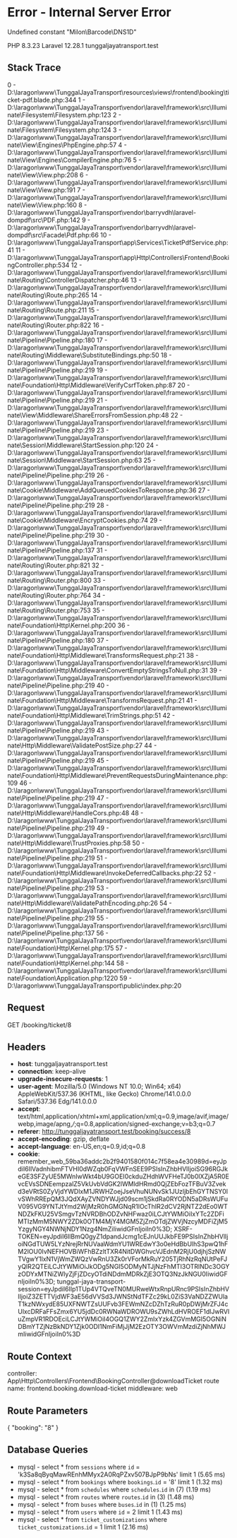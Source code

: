 # Error - Internal Server Error
Undefined constant "Milon\Barcode\DNS1D"

PHP 8.3.23
Laravel 12.28.1
tunggaljayatransport.test

## Stack Trace

0 - D:\laragon\www\TunggalJayaTransport\resources\views\frontend\booking\ticket-pdf.blade.php:344
1 - D:\laragon\www\TunggalJayaTransport\vendor\laravel\framework\src\Illuminate\Filesystem\Filesystem.php:123
2 - D:\laragon\www\TunggalJayaTransport\vendor\laravel\framework\src\Illuminate\Filesystem\Filesystem.php:124
3 - D:\laragon\www\TunggalJayaTransport\vendor\laravel\framework\src\Illuminate\View\Engines\PhpEngine.php:57
4 - D:\laragon\www\TunggalJayaTransport\vendor\laravel\framework\src\Illuminate\View\Engines\CompilerEngine.php:76
5 - D:\laragon\www\TunggalJayaTransport\vendor\laravel\framework\src\Illuminate\View\View.php:208
6 - D:\laragon\www\TunggalJayaTransport\vendor\laravel\framework\src\Illuminate\View\View.php:191
7 - D:\laragon\www\TunggalJayaTransport\vendor\laravel\framework\src\Illuminate\View\View.php:160
8 - D:\laragon\www\TunggalJayaTransport\vendor\barryvdh\laravel-dompdf\src\PDF.php:142
9 - D:\laragon\www\TunggalJayaTransport\vendor\barryvdh\laravel-dompdf\src\Facade\Pdf.php:66
10 - D:\laragon\www\TunggalJayaTransport\app\Services\TicketPdfService.php:41
11 - D:\laragon\www\TunggalJayaTransport\app\Http\Controllers\Frontend\BookingController.php:534
12 - D:\laragon\www\TunggalJayaTransport\vendor\laravel\framework\src\Illuminate\Routing\ControllerDispatcher.php:46
13 - D:\laragon\www\TunggalJayaTransport\vendor\laravel\framework\src\Illuminate\Routing\Route.php:265
14 - D:\laragon\www\TunggalJayaTransport\vendor\laravel\framework\src\Illuminate\Routing\Route.php:211
15 - D:\laragon\www\TunggalJayaTransport\vendor\laravel\framework\src\Illuminate\Routing\Router.php:822
16 - D:\laragon\www\TunggalJayaTransport\vendor\laravel\framework\src\Illuminate\Pipeline\Pipeline.php:180
17 - D:\laragon\www\TunggalJayaTransport\vendor\laravel\framework\src\Illuminate\Routing\Middleware\SubstituteBindings.php:50
18 - D:\laragon\www\TunggalJayaTransport\vendor\laravel\framework\src\Illuminate\Pipeline\Pipeline.php:219
19 - D:\laragon\www\TunggalJayaTransport\vendor\laravel\framework\src\Illuminate\Foundation\Http\Middleware\VerifyCsrfToken.php:87
20 - D:\laragon\www\TunggalJayaTransport\vendor\laravel\framework\src\Illuminate\Pipeline\Pipeline.php:219
21 - D:\laragon\www\TunggalJayaTransport\vendor\laravel\framework\src\Illuminate\View\Middleware\ShareErrorsFromSession.php:48
22 - D:\laragon\www\TunggalJayaTransport\vendor\laravel\framework\src\Illuminate\Pipeline\Pipeline.php:219
23 - D:\laragon\www\TunggalJayaTransport\vendor\laravel\framework\src\Illuminate\Session\Middleware\StartSession.php:120
24 - D:\laragon\www\TunggalJayaTransport\vendor\laravel\framework\src\Illuminate\Session\Middleware\StartSession.php:63
25 - D:\laragon\www\TunggalJayaTransport\vendor\laravel\framework\src\Illuminate\Pipeline\Pipeline.php:219
26 - D:\laragon\www\TunggalJayaTransport\vendor\laravel\framework\src\Illuminate\Cookie\Middleware\AddQueuedCookiesToResponse.php:36
27 - D:\laragon\www\TunggalJayaTransport\vendor\laravel\framework\src\Illuminate\Pipeline\Pipeline.php:219
28 - D:\laragon\www\TunggalJayaTransport\vendor\laravel\framework\src\Illuminate\Cookie\Middleware\EncryptCookies.php:74
29 - D:\laragon\www\TunggalJayaTransport\vendor\laravel\framework\src\Illuminate\Pipeline\Pipeline.php:219
30 - D:\laragon\www\TunggalJayaTransport\vendor\laravel\framework\src\Illuminate\Pipeline\Pipeline.php:137
31 - D:\laragon\www\TunggalJayaTransport\vendor\laravel\framework\src\Illuminate\Routing\Router.php:821
32 - D:\laragon\www\TunggalJayaTransport\vendor\laravel\framework\src\Illuminate\Routing\Router.php:800
33 - D:\laragon\www\TunggalJayaTransport\vendor\laravel\framework\src\Illuminate\Routing\Router.php:764
34 - D:\laragon\www\TunggalJayaTransport\vendor\laravel\framework\src\Illuminate\Routing\Router.php:753
35 - D:\laragon\www\TunggalJayaTransport\vendor\laravel\framework\src\Illuminate\Foundation\Http\Kernel.php:200
36 - D:\laragon\www\TunggalJayaTransport\vendor\laravel\framework\src\Illuminate\Pipeline\Pipeline.php:180
37 - D:\laragon\www\TunggalJayaTransport\vendor\laravel\framework\src\Illuminate\Foundation\Http\Middleware\TransformsRequest.php:21
38 - D:\laragon\www\TunggalJayaTransport\vendor\laravel\framework\src\Illuminate\Foundation\Http\Middleware\ConvertEmptyStringsToNull.php:31
39 - D:\laragon\www\TunggalJayaTransport\vendor\laravel\framework\src\Illuminate\Pipeline\Pipeline.php:219
40 - D:\laragon\www\TunggalJayaTransport\vendor\laravel\framework\src\Illuminate\Foundation\Http\Middleware\TransformsRequest.php:21
41 - D:\laragon\www\TunggalJayaTransport\vendor\laravel\framework\src\Illuminate\Foundation\Http\Middleware\TrimStrings.php:51
42 - D:\laragon\www\TunggalJayaTransport\vendor\laravel\framework\src\Illuminate\Pipeline\Pipeline.php:219
43 - D:\laragon\www\TunggalJayaTransport\vendor\laravel\framework\src\Illuminate\Http\Middleware\ValidatePostSize.php:27
44 - D:\laragon\www\TunggalJayaTransport\vendor\laravel\framework\src\Illuminate\Pipeline\Pipeline.php:219
45 - D:\laragon\www\TunggalJayaTransport\vendor\laravel\framework\src\Illuminate\Foundation\Http\Middleware\PreventRequestsDuringMaintenance.php:109
46 - D:\laragon\www\TunggalJayaTransport\vendor\laravel\framework\src\Illuminate\Pipeline\Pipeline.php:219
47 - D:\laragon\www\TunggalJayaTransport\vendor\laravel\framework\src\Illuminate\Http\Middleware\HandleCors.php:48
48 - D:\laragon\www\TunggalJayaTransport\vendor\laravel\framework\src\Illuminate\Pipeline\Pipeline.php:219
49 - D:\laragon\www\TunggalJayaTransport\vendor\laravel\framework\src\Illuminate\Http\Middleware\TrustProxies.php:58
50 - D:\laragon\www\TunggalJayaTransport\vendor\laravel\framework\src\Illuminate\Pipeline\Pipeline.php:219
51 - D:\laragon\www\TunggalJayaTransport\vendor\laravel\framework\src\Illuminate\Foundation\Http\Middleware\InvokeDeferredCallbacks.php:22
52 - D:\laragon\www\TunggalJayaTransport\vendor\laravel\framework\src\Illuminate\Pipeline\Pipeline.php:219
53 - D:\laragon\www\TunggalJayaTransport\vendor\laravel\framework\src\Illuminate\Http\Middleware\ValidatePathEncoding.php:26
54 - D:\laragon\www\TunggalJayaTransport\vendor\laravel\framework\src\Illuminate\Pipeline\Pipeline.php:219
55 - D:\laragon\www\TunggalJayaTransport\vendor\laravel\framework\src\Illuminate\Pipeline\Pipeline.php:137
56 - D:\laragon\www\TunggalJayaTransport\vendor\laravel\framework\src\Illuminate\Foundation\Http\Kernel.php:175
57 - D:\laragon\www\TunggalJayaTransport\vendor\laravel\framework\src\Illuminate\Foundation\Http\Kernel.php:144
58 - D:\laragon\www\TunggalJayaTransport\vendor\laravel\framework\src\Illuminate\Foundation\Application.php:1220
59 - D:\laragon\www\TunggalJayaTransport\public\index.php:20

## Request

GET /booking/ticket/8

## Headers

* **host**: tunggaljayatransport.test
* **connection**: keep-alive
* **upgrade-insecure-requests**: 1
* **user-agent**: Mozilla/5.0 (Windows NT 10.0; Win64; x64) AppleWebKit/537.36 (KHTML, like Gecko) Chrome/141.0.0.0 Safari/537.36 Edg/141.0.0.0
* **accept**: text/html,application/xhtml+xml,application/xml;q=0.9,image/avif,image/webp,image/apng,*/*;q=0.8,application/signed-exchange;v=b3;q=0.7
* **referer**: http://tunggaljayatransport.test/booking/success/8
* **accept-encoding**: gzip, deflate
* **accept-language**: en-US,en;q=0.9,id;q=0.8
* **cookie**: remember_web_59ba36addc2b2f9401580f014c7f58ea4e30989d=eyJpdiI6IlVadnhibmFTVHI0dWZqb0FqVWFnSEE9PSIsInZhbHVlIjoiSG96RGJkeGE3SFZyUE5MWnIwWkt4bU9GOEI0ckduZHdhWVFHeTJ0b0lXZjA5R0EvcEVsSDNEempzalZ5VkUvbVdGK2lWMldHRmd0QjZEbFozTFBuV3Zvekd3eVRtS0ZyVjdYWDlxM1JRWHZoejJseVhuNUNvSk1JUzljbEhGYTNSY0lvSWhRREpQM3JQdXAyZVNDYWJjd09scm1jSkdRa0RYODN5aDRsWUFuV095VG9YNTJtYmd2WjMzR0hGMGNqR1lOcThIR2dCV2RjNTZ2dEo0WTNDZkFKU25VSmgvTzNVRDBhODZvNHFwaz0iLCJtYWMiOiIxYTc2ZDFiMTIzMmM5NWY2ZDk0OTM4MjY4MGM5ZjZmOTdjZWVjNzcyMDFiZjM5YzgyNGY4NWNjNDY1Nzg4NmZiIiwidGFnIjoiIn0%3D; XSRF-TOKEN=eyJpdiI6IlBmQ0gyZ1dpandJcmg1cEJnUUJkbFE9PSIsInZhbHVlIjoiNGdTUW5LYzNrejRrNUVaaWdmYU1WREdwY3o0eHdBbUlhS3pwQ1hFM2lOU0IvNEFHOVBiWFhBZzltTXR4NitDWGhvcVJEdnM2RjU0djhjSzNWTVgwY1lxN1VjWmZWQzVwRnU3Zk0rVForMkRuY205TjRhNzRqNUtPeFJyQlR2QTEiLCJtYWMiOiJkODg5NGI5ODMyNTJjNzFhMTI3OTRlNDc3OGYzODYxMTNiZWIyZjFjZDcyOTdiNDdmMDRkZjE3OTQ3NzJkNGU0IiwidGFnIjoiIn0%3D; tunggal-jaya-transport-session=eyJpdiI6Ilp1TUp4VTQveTN0MURweWtxRnpURnc9PSIsInZhbHVlIjoiZ3ZETTVjdWF3aE56dVVSd3JWNStNdTFZc29kL0ZiS3VaNDZZWUlaT1kzNWxydE85UXFNWTZsUUFvb3FEWmNZcDZhTzRuR0pDWjMrZFJ4cUlxcDRFaFFsZmx6YU5jdDc0RWNaWDROWU9sZWhLdHVROEF1dlJwRVluZmpVR1RDOEciLCJtYWMiOiI4OGQ1ZWY2ZmIxYzk4ZGVmMGI5OGNiNDBmYTZjNzBkNDY1Zjk0ODI1NmFiMjJjM2EzOTY3OWVmMzdiZjNhMWJmIiwidGFnIjoiIn0%3D

## Route Context

controller: App\Http\Controllers\Frontend\BookingController@downloadTicket
route name: frontend.booking.download-ticket
middleware: web

## Route Parameters

{
    "booking": "8"
}

## Database Queries

* mysql - select * from `sessions` where `id` = 'k3Sa8qByqMawREnhMMyx2A0RqPZxv507BJpP9bNs' limit 1 (5.65 ms)
* mysql - select * from `bookings` where `bookings`.`id` = '8' limit 1 (1.32 ms)
* mysql - select * from `schedules` where `schedules`.`id` in (7) (1.19 ms)
* mysql - select * from `routes` where `routes`.`id` in (3) (1.48 ms)
* mysql - select * from `buses` where `buses`.`id` in (1) (1.25 ms)
* mysql - select * from `users` where `id` = 2 limit 1 (1.43 ms)
* mysql - select * from `ticket_customizations` where `ticket_customizations`.`id` = 1 limit 1 (2.16 ms)
